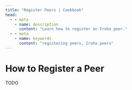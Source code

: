 ```yaml
---
title: "Register Peers | Cookbook"
head:
  - - meta
    - name: description
      content: "Learn how to register an Iroha peer."
  - - meta
    - name: keywords
      content: "registering peers, Iroha peers"
---
```


# How to Register a Peer

TODO